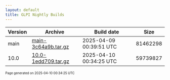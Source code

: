 ```yaml
---
layout: default
title: GLPI Nightly Builds
---
```


Version|Archive|Build date|Size
---|---|---|---
main|[main-3c64a9b.tar.gz](main-3c64a9b.tar.gz)|2025-04-09 00:39:51 UTC|81462298
10.0|[10.0-1edd709.tar.gz](10.0-1edd709.tar.gz)|2025-04-10 00:34:25 UTC|59739827

<font size="1">Page generated on 2025-04-10 00:34:25 UTC</font>
